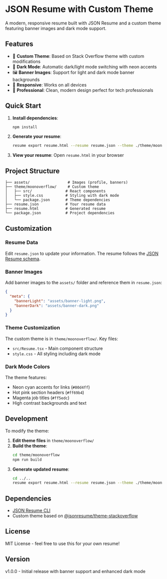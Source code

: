 # JSON Resume with Custom Theme

A modern, responsive resume built with JSON Resume and a custom theme featuring banner images and dark mode support.

## Features

- 🎨 **Custom Theme**: Based on Stack Overflow theme with custom modifications
- 🌙 **Dark Mode**: Automatic dark/light mode switching with neon accents
- 🖼️ **Banner Images**: Support for light and dark mode banner backgrounds
- 📱 **Responsive**: Works on all devices
- 🎯 **Professional**: Clean, modern design perfect for tech professionals

## Quick Start

1. **Install dependencies**:
   ```bash
   npm install
   ```

2. **Generate your resume**:
   ```bash
   resume export resume.html --resume resume.json --theme ./theme/moonoverflow
   ```

3. **View your resume**:
   Open `resume.html` in your browser

## Project Structure

```
├── assets/                 # Images (profile, banners)
├── theme/moonoverflow/     # Custom theme
│   ├── src/               # React components
│   ├── style.css          # Styling with dark mode
│   └── package.json       # Theme dependencies
├── resume.json            # Your resume data
├── resume.html            # Generated resume
└── package.json           # Project dependencies
```

## Customization

### Resume Data
Edit `resume.json` to update your information. The resume follows the [JSON Resume schema](https://jsonresume.org/schema/).

### Banner Images
Add banner images to the `assets/` folder and reference them in `resume.json`:
```json
{
  "meta": {
    "bannerLight": "assets/banner-light.png",
    "bannerDark": "assets/banner-dark.png"
  }
}
```

### Theme Customization
The custom theme is in `theme/moonoverflow/`. Key files:
- `src/Resume.tsx` - Main component structure
- `style.css` - All styling including dark mode

### Dark Mode Colors
The theme features:
- Neon cyan accents for links (`#00d4ff`)
- Hot pink section headers (`#ff69b4`)
- Magenta job titles (`#ff5edc`)
- High contrast backgrounds and text

## Development

To modify the theme:

1. **Edit theme files** in `theme/moonoverflow/`
2. **Build the theme**:
   ```bash
   cd theme/moonoverflow
   npm run build
   ```
3. **Generate updated resume**:
   ```bash
   cd ../..
   resume export resume.html --resume resume.json --theme ./theme/moonoverflow
   ```

## Dependencies

- [JSON Resume CLI](https://github.com/jsonresume/resume-cli)
- Custom theme based on [@jsonresume/theme-stackoverflow](https://github.com/francescoes/jsonresume-theme-stackoverflow)

## License

MIT License - feel free to use this for your own resume!

## Version

v1.0.0 - Initial release with banner support and enhanced dark mode
